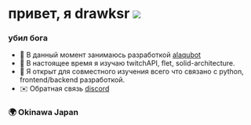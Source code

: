 # привет, я drawksr ![](https://user-images.githubusercontent.com/18350557/176309783-0785949b-9127-417c-8b55-ab5a4333674e.gif)

### убил бога

* 🚀  В данный момент занимаюсь разработкой [alaqubot](http://github.com/drawiks/alaqubot)
* 🧠  В настоящее время я изучаю twitchAPI, flet, solid-architecture.
* 👥  Я открыт для совместного изучения всего что связано с python, frontend/backend разработкой.
* ✉️  Обратная связь [discord](https://discord.com/users/1016250061937721355)

### 🌍  Okinawa Japan
